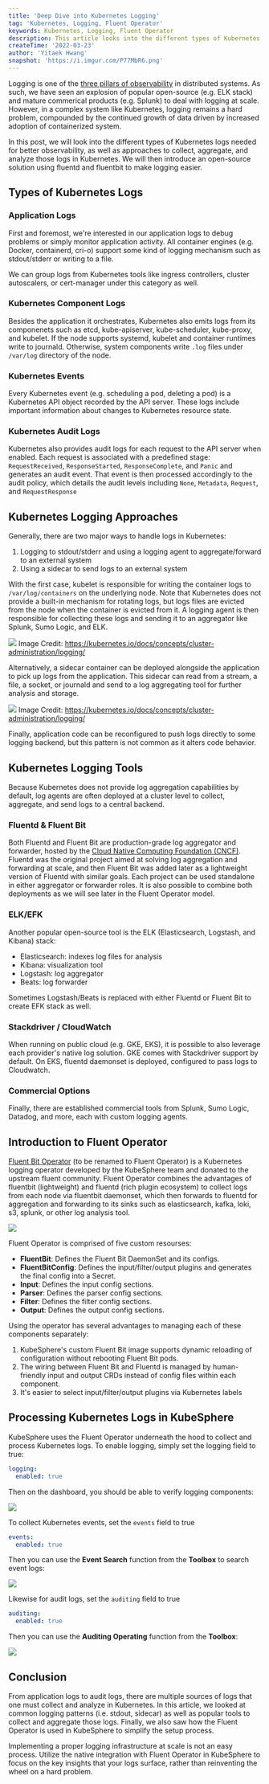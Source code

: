 ```yaml
---
title: 'Deep Dive into Kubernetes Logging'  
tag: 'Kubernetes, Logging, Fluent Operator'  
keywords: Kubernetes, Logging, Fluent Operator  
description: This article looks into the different types of Kubernetes logs needed for better observability as well as approaches to implement logging in Kubernetes.   
createTime: '2022-03-23'  
author: 'Yitaek Hwang'  
snapshot: 'https://i.imgur.com/P77MbR6.png'
---
```


Logging is one of the [three pillars of observability](https://www.oreilly.com/library/view/distributed-systems-observability/9781492033431/ch04.html) in distributed systems. As such, we have seen an explosion of popular open-source (e.g. ELK stack) and mature commerical products (e.g. Splunk) to deal with logging at scale. However, in a complex system like Kubernetes, logging remains a hard problem, compounded by the continued growth of data driven by increased adoption of containerized system. 

In this post, we will look into the different types of Kubernetes logs needed for better observability, as well as approaches to collect, aggregate, and analyze those logs in Kubernetes. We will then introduce an open-source solution using fluentd and fluentbit to make logging easier. 

## Types of Kubernetes Logs 

### Application Logs

First and foremost, we're interested in our application logs to debug problems or simply monitor application activity. All container engines (e.g. Docker, containerd, cri-o) support some kind of logging mechanism such as stdout/stderr or writing to a file. 

We can group logs from Kubernetes tools like ingress controllers, cluster autoscalers, or cert-manager under this category as well. 

### Kubernetes Component Logs

Besides the application it orchestrates, Kubernetes also emits logs from its componenets such as etcd, kube-apiserver, kube-scheduler, kube-proxy, and kubelet. If the node supports systemd, kubelet and container runtimes write to journald. Otherwise, system components write `.log` files under `/var/log` directory of the node. 

### Kubernetes Events

Every Kubernetes event (e.g. scheduling a pod, deleting a pod) is a Kubernetes API object recorded by the API server. These logs include important information about changes to Kubernetes resource state. 

### Kubernetes Audit Logs

Kubernetes also provides audit logs for each request to the API server when enabled. Each request is associated with a predefined stage: `RequestReceived`, `ResponseStarted`, `ResponseComplete`, and `Panic` and generates an audit event. That event is then processed accordingly to the audit policy, which details the audit levels including `None`, `Metadata`, `Request`, and `RequestResponse`

## Kubernetes Logging Approaches

Generally, there are two major ways to handle logs in Kubernetes:

1. Logging to stdout/stderr and using a logging agent to aggregate/forward to an external system
2. Using a sidecar to send logs to an external system

With the first case, kubelet is responsible for writing the container logs to `/var/log/containers` on the underlying node. Note that Kubernetes does not provide a built-in mechanism for rotating logs, but logs files are evicted from the node when the container is evicted from it. A logging agent is then responsible for collecting these logs and sending it to an aggregator like Splunk, Sumo Logic, and ELK. 

![](https://i.imgur.com/P77MbR6.png)
Image Credit: https://kubernetes.io/docs/concepts/cluster-administration/logging/ 

Alternatively, a sidecar container can be deployed alongside the application to pick up logs from the application. This sidecar can read from a stream, a file, a socket, or journald and send to a log aggregating tool for further analysis and storage. 

![](https://i.imgur.com/nZBgfOX.png)
Image Credit: https://kubernetes.io/docs/concepts/cluster-administration/logging/ 

Finally, application code can be reconfigured to push logs directly to some logging backend, but this pattern is not common as it alters code behavior. 

## Kubernetes Logging Tools

Because Kubernetes does not provide log aggregation capabilities by default, log agents are often deployed at a cluster level to collect, aggregate, and send logs to a central backend. 

### Fluentd & Fluent Bit

Both Fluentd and Fluent Bit are production-grade log aggregator and forwarder, hosted by the [Cloud Native Computing Foundation (CNCF)](https://cncf.io/). Fluentd was the original project aimed at solving log aggregation and forwarding at scale, and then Fluent Bit was added later as a lightweight version of Fluentd with similar goals. Each project can be used standalone in either aggregator or forwarder roles. It is also possible to combine both deployments as we will see later in the Fluent Operator model. 

### ELK/EFK

Another popular open-source tool is the ELK (Elasticsearch, Logstash, and Kibana) stack:

- Elasticsearch: indexes log files for analysis
- Kibana: visualization tool 
- Logstash: log aggregator
- Beats: log forwarder

Sometimes Logstash/Beats is replaced with either Fluentd or Fluent Bit to create EFK stack as well. 

### Stackdriver / CloudWatch

When running on public cloud (e.g. GKE, EKS), it is possible to also leverage each provider's native log solution. GKE comes with Stackdriver support by default. On EKS, fluentd daemonset is deployed, configured to pass logs to Cloudwatch. 

### Commercial Options

Finally, there are established commercial tools from Splunk, Sumo Logic, Datadog, and more, each with custom logging agents. 

## Introduction to Fluent Operator

[Fluent Bit Operator](https://github.com/fluent/fluentbit-operator) (to be renamed to Fluent Operator) is a Kubernetes logging operator developed by the KubeSphere team and donated to the upstream fluent community. Fluent Operator combines the advantages of fluentbit (lightweight) and fluentd (rich plugin ecosystem) to collect logs from each node via fluentbit daemonset, which then forwards to fluentd for aggregation and forwarding to its sinks such as elasticsearch, kafka, loki, s3, splunk, or other log analysis tool. 

![](https://i.imgur.com/VH45igZ.png)

Fluent Operator is comprised of five custom resourses:

- **FluentBit**: Defines the Fluent Bit DaemonSet and its configs.
- **FluentBitConfig**: Defines the input/filter/output plugins and generates the final config into a Secret.
- **Input**: Defines the input config sections.
- **Parser**: Defines the parser config sections.
- **Filter**: Defines the filter config sections.
- **Output**: Defines the output config sections.

Using the operator has several advantages to managing each of these components separately:

1. KubeSphere's custom Fluent Bit image supports dynamic reloading of configuration without rebooting Fluent Bit pods.
2. The wiring between Fluent Bit and Fluentd is managed by human-friendly input and output CRDs instead of config files within each component.
3. It's easier to select input/filter/output plugins via Kubernetes labels 

## Processing Kubernetes Logs in KubeSphere

KubeSphere uses the Fluent Operator underneath the hood to collect and process Kubernetes logs. To enable logging, simply set the logging field to true:

```yaml
logging:
  enabled: true
```

Then on the dashboard, you should be able to verify logging components:

![](https://i.imgur.com/1HEy5ls.png)

To collect Kubernetes events, set the `events` field to true

```yaml
events:
  enabled: true
```

Then you can use the **Event Search** function from the **Toolbox** to search event logs:

![](https://i.imgur.com/OY7Yjn7.png)

Likewise for audit logs, set the `auditing` field to true

```yaml
auditing:
  enabled: true
```

Then you can use the **Auditing Operating** function from the **Toolbox**:

![](https://i.imgur.com/AFHurY0.png)

## Conclusion

From application logs to audit logs, there are multiple sources of logs that one must collect and analyze in Kubernetes. In this article, we looked at common logging patterns (i.e. stdout, sidecar) as well as popular tools to collect and aggregate those logs. Finally, we also saw how the Fluent Operator is used in KubeSphere to simplify the setup process. 

Implementing a proper logging infrastructure at scale is not an easy process. Utilize the native integration with Fluent Operator in KubeSphere to focus on the key insights that your logs surface, rather than reinventing the wheel on a hard problem.